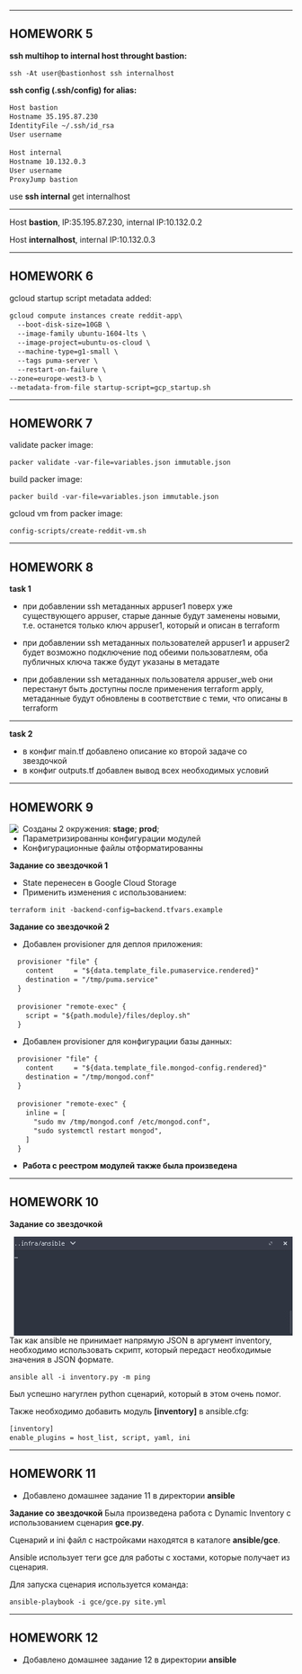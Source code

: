 -------------
## HOMEWORK 5

**ssh multihop to internal host throught bastion:**
```
ssh -At user@bastionhost ssh internalhost
```
**ssh config (.ssh/config) for alias:**
```
Host bastion  
Hostname 35.195.87.230
IdentityFile ~/.ssh/id_rsa  
User username

Host internal
Hostname 10.132.0.3
User username
ProxyJump bastion
```
use **ssh internal** get internalhost

-------------
Host **bastion**, IP:35.195.87.230, internal IP:10.132.0.2

Host **internalhost**, internal IP:10.132.0.3

-------------
## HOMEWORK 6

gcloud startup script metadata added:
```
gcloud compute instances create reddit-app\       
  --boot-disk-size=10GB \
  --image-family ubuntu-1604-lts \
  --image-project=ubuntu-os-cloud \
  --machine-type=g1-small \
  --tags puma-server \
  --restart-on-failure \
--zone=europe-west3-b \
--metadata-from-file startup-script=gcp_startup.sh
```

-------------
## HOMEWORK 7

validate packer image:
```
packer validate -var-file=variables.json immutable.json
```
build packer image:
```
packer build -var-file=variables.json immutable.json
```
gcloud vm from packer image:
```
config-scripts/create-reddit-vm.sh
```

-------------
## HOMEWORK 8

**task 1**
- при добавлении ssh метаданных appuser1 поверх уже существующего appuser, старые данные будут заменены новыми, т.е. останется только ключ appuser1, который и описан в terraform

- при добавлении ssh метаданных пользователeй appuser1 и appuser2 будет возможно подключение под обеими пользоватлеям, оба публичных ключа также будут указаны в метадате

- при добавлении ssh метаданных пользователя appuser_web они перестанут быть доступны после применения terraform apply, метаданные будут обновлены в соответствие с теми, что описаны в terraform

-------------
**task 2**
- в конфиг main.tf добавлено описание ко второй задаче со звездочкой
- в конфиг outputs.tf добавлен вывод всех необходимых условий

-------------
## HOMEWORK 9
<img align="left" src="./assets/terraform_tree.png?raw=true">

* Созданы 2 окружения: **stage**; **prod**;
* Параметризированны конфигурации модулей
* Конфигурационные файлы отформатированны 

**Задание со звездочкой 1**
* State перенесен в Google Cloud Storage 
* Применить изменения с использованием:
```
terraform init -backend-config=backend.tfvars.example
```
**Задание со звездочкой 2**
* Добавлен provisioner для деплоя приложения:
```
  provisioner "file" {
    content     = "${data.template_file.pumaservice.rendered}"
    destination = "/tmp/puma.service"
  }

  provisioner "remote-exec" {
    script = "${path.module}/files/deploy.sh"
  }
```
* Добавлен provisioner для конфигурации базы данных:
```
  provisioner "file" {
    content     = "${data.template_file.mongod-config.rendered}"
    destination = "/tmp/mongod.conf"
  }

  provisioner "remote-exec" {
    inline = [
      "sudo mv /tmp/mongod.conf /etc/mongod.conf",
      "sudo systemctl restart mongod",
    ]
  }
```
* **Работа с реестром модулей также была произведена**

-------------
## HOMEWORK 10

**Задание со звездочкой**

<img align="right" src="./assets/ansible_inventory.gif?raw=true">
Так как ansible не принимает напрямую JSON в аргумент inventory, необходимо использовать скрипт, который передаст необходимые значения в JSON формате.

```
ansible all -i inventory.py -m ping
```
Был успешно нагуглен python сценарий, который в этом очень помог.

Также необходимо добавить модуль **[inventory]** в ansible.cfg:
```
[inventory]
enable_plugins = host_list, script, yaml, ini
```
-------------
## HOMEWORK 11

* Добавлено домашнее задание 11 в директории **ansible**

**Задание со звездочкой**
Была произведена работа с Dynamic Inventory с использованием сценария **gce.py**.

Сценарий и ini файл с настройками находятся в каталоге **ansible/gce**.

Ansible использует теги gce для работы с хостами, которые получает из сценария.

Для запуска сценария используется команда:
```
ansible-playbook -i gce/gce.py site.yml
```

-------------
## HOMEWORK 12

* Добавлено домашнее задание 12 в директории **ansible**

